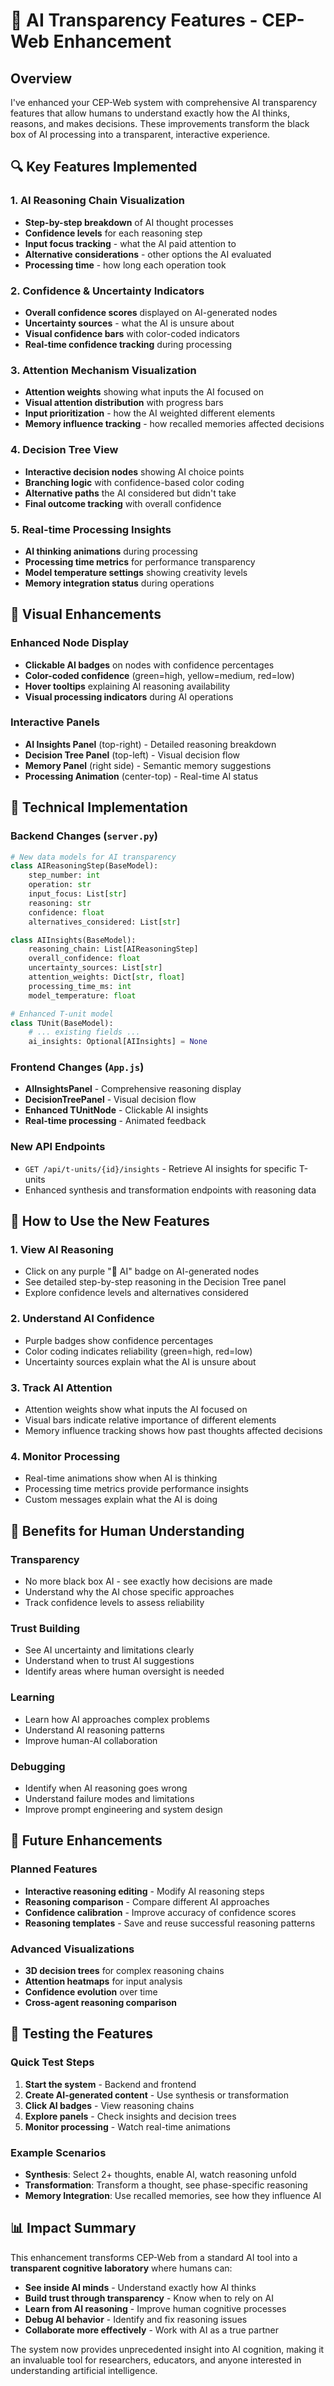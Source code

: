 # 🧠 AI Transparency Features - CEP-Web Enhancement

## Overview

I've enhanced your CEP-Web system with comprehensive AI transparency features that allow humans to understand exactly how the AI thinks, reasons, and makes decisions. These improvements transform the black box of AI processing into a transparent, interactive experience.

## 🔍 Key Features Implemented

### 1. **AI Reasoning Chain Visualization**
- **Step-by-step breakdown** of AI thought processes
- **Confidence levels** for each reasoning step
- **Input focus tracking** - what the AI paid attention to
- **Alternative considerations** - other options the AI evaluated
- **Processing time** - how long each operation took

### 2. **Confidence & Uncertainty Indicators**
- **Overall confidence scores** displayed on AI-generated nodes
- **Uncertainty sources** - what the AI is unsure about
- **Visual confidence bars** with color-coded indicators
- **Real-time confidence tracking** during processing

### 3. **Attention Mechanism Visualization**
- **Attention weights** showing what inputs the AI focused on
- **Visual attention distribution** with progress bars
- **Input prioritization** - how the AI weighted different elements
- **Memory influence tracking** - how recalled memories affected decisions

### 4. **Decision Tree View**
- **Interactive decision nodes** showing AI choice points
- **Branching logic** with confidence-based color coding
- **Alternative paths** the AI considered but didn't take
- **Final outcome tracking** with overall confidence

### 5. **Real-time Processing Insights**
- **AI thinking animations** during processing
- **Processing time metrics** for performance transparency
- **Model temperature settings** showing creativity levels
- **Memory integration status** during operations

## 🎨 Visual Enhancements

### Enhanced Node Display
- **Clickable AI badges** on nodes with confidence percentages
- **Color-coded confidence** (green=high, yellow=medium, red=low)
- **Hover tooltips** explaining AI reasoning availability
- **Visual processing indicators** during AI operations

### Interactive Panels
- **AI Insights Panel** (top-right) - Detailed reasoning breakdown
- **Decision Tree Panel** (top-left) - Visual decision flow
- **Memory Panel** (right side) - Semantic memory suggestions
- **Processing Animation** (center-top) - Real-time AI status

## 🔧 Technical Implementation

### Backend Changes (`server.py`)
```python
# New data models for AI transparency
class AIReasoningStep(BaseModel):
    step_number: int
    operation: str
    input_focus: List[str]
    reasoning: str
    confidence: float
    alternatives_considered: List[str]

class AIInsights(BaseModel):
    reasoning_chain: List[AIReasoningStep]
    overall_confidence: float
    uncertainty_sources: List[str]
    attention_weights: Dict[str, float]
    processing_time_ms: int
    model_temperature: float

# Enhanced T-unit model
class TUnit(BaseModel):
    # ... existing fields ...
    ai_insights: Optional[AIInsights] = None
```

### Frontend Changes (`App.js`)
- **AIInsightsPanel** - Comprehensive reasoning display
- **DecisionTreePanel** - Visual decision flow
- **Enhanced TUnitNode** - Clickable AI insights
- **Real-time processing** - Animated feedback

### New API Endpoints
- `GET /api/t-units/{id}/insights` - Retrieve AI insights for specific T-units
- Enhanced synthesis and transformation endpoints with reasoning data

## 🚀 How to Use the New Features

### 1. **View AI Reasoning**
- Click on any purple "🧠 AI" badge on AI-generated nodes
- See detailed step-by-step reasoning in the Decision Tree panel
- Explore confidence levels and alternatives considered

### 2. **Understand AI Confidence**
- Purple badges show confidence percentages
- Color coding indicates reliability (green=high, red=low)
- Uncertainty sources explain what the AI is unsure about

### 3. **Track AI Attention**
- Attention weights show what inputs the AI focused on
- Visual bars indicate relative importance of different elements
- Memory influence tracking shows how past thoughts affected decisions

### 4. **Monitor Processing**
- Real-time animations show when AI is thinking
- Processing time metrics provide performance insights
- Custom messages explain what the AI is doing

## 🎯 Benefits for Human Understanding

### **Transparency**
- No more black box AI - see exactly how decisions are made
- Understand why the AI chose specific approaches
- Track confidence levels to assess reliability

### **Trust Building**
- See AI uncertainty and limitations clearly
- Understand when to trust AI suggestions
- Identify areas where human oversight is needed

### **Learning**
- Learn how AI approaches complex problems
- Understand AI reasoning patterns
- Improve human-AI collaboration

### **Debugging**
- Identify when AI reasoning goes wrong
- Understand failure modes and limitations
- Improve prompt engineering and system design

## 🔮 Future Enhancements

### Planned Features
- **Interactive reasoning editing** - Modify AI reasoning steps
- **Reasoning comparison** - Compare different AI approaches
- **Confidence calibration** - Improve accuracy of confidence scores
- **Reasoning templates** - Save and reuse successful reasoning patterns

### Advanced Visualizations
- **3D decision trees** for complex reasoning chains
- **Attention heatmaps** for input analysis
- **Confidence evolution** over time
- **Cross-agent reasoning comparison**

## 🧪 Testing the Features

### Quick Test Steps
1. **Start the system** - Backend and frontend
2. **Create AI-generated content** - Use synthesis or transformation
3. **Click AI badges** - View reasoning chains
4. **Explore panels** - Check insights and decision trees
5. **Monitor processing** - Watch real-time animations

### Example Scenarios
- **Synthesis**: Select 2+ thoughts, enable AI, watch reasoning unfold
- **Transformation**: Transform a thought, see phase-specific reasoning
- **Memory Integration**: Use recalled memories, see how they influence AI

## 📊 Impact Summary

This enhancement transforms CEP-Web from a standard AI tool into a **transparent cognitive laboratory** where humans can:

- **See inside AI minds** - Understand exactly how AI thinks
- **Build trust through transparency** - Know when to rely on AI
- **Learn from AI reasoning** - Improve human cognitive processes
- **Debug AI behavior** - Identify and fix reasoning issues
- **Collaborate more effectively** - Work with AI as a true partner

The system now provides unprecedented insight into AI cognition, making it an invaluable tool for researchers, educators, and anyone interested in understanding artificial intelligence.
